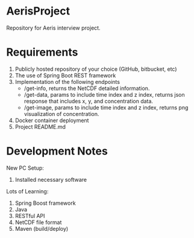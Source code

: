 # AerisProject
Repository for Aeris interview project.

# Requirements
1. Publicly hosted repository of your choice (GitHub, bitbucket, etc) 
2. The use of Spring Boot REST framework 
3. Implementation of the following endpoints 
    - /get-info, returns the NetCDF detailed information. 
    - /get-data, params to include time index and z index, returns json response that 
    includes x, y, and concentration data. 
    - /get-image, params to include time index and z index, returns png visualization of 
    concentration. 
4. Docker container deployment 
5. Project README.md 

# Development Notes
New PC Setup:
1. Installed necessary software

Lots of Learning:
1. Spring Boost framework
1. Java
1. RESTful API
1. NetCDF file format
1. Maven (build/deploy)